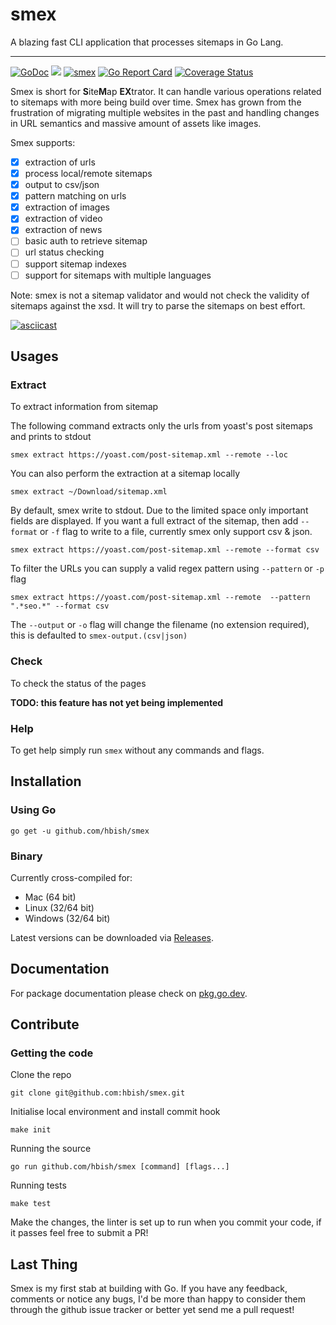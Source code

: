 # smex

A blazing fast CLI application that processes sitemaps in Go Lang. 

---

[![GoDoc](https://godoc.org/github.com/hbish.smex?status.svg)](https://godoc.org/github.com/hbish/smex)
![](https://img.shields.io/badge/license-MIT-blue.svg)
[![smex](https://circleci.com/gh/hbish/smex.svg?style=shield)](https://circleci.com/gh/hbish/smex)
[![Go Report Card](https://goreportcard.com/badge/github.com/hbish/smex)](https://goreportcard.com/report/github.com/hbish/smex)
[![Coverage Status](https://coveralls.io/repos/github/hbish/smex/badge.svg?branch=develop)](https://coveralls.io/github/hbish/smex?branch=develop)

Smex is short for **S**ite**M**ap **EX**trator. It can handle various operations related to sitemaps with more being 
build over time. Smex has grown from the frustration of migrating multiple websites in the past and handling changes in 
URL semantics and massive amount of assets like images.  

Smex supports: 
- [x] extraction of urls
- [x] process local/remote sitemaps
- [x] output to csv/json
- [x] pattern matching on urls
- [x] extraction of images
- [x] extraction of video
- [x] extraction of news
- [ ] basic auth to retrieve sitemap
- [ ] url status checking
- [ ] support sitemap indexes
- [ ] support for sitemaps with multiple languages

Note: smex is not a sitemap validator and would not check the validity of sitemaps against the xsd. It will try to parse
the sitemaps on best effort.

[![asciicast](https://asciinema.org/a/327587.svg)](https://asciinema.org/a/327587)

## Usages

### Extract

To extract information from sitemap

The following command extracts only the urls from yoast's post sitemaps and prints to stdout

`smex extract https://yoast.com/post-sitemap.xml --remote --loc`

You can also perform the extraction at a sitemap locally

`smex extract ~/Download/sitemap.xml`

By default, smex write to stdout. Due to the limited space only important fields are displayed. If you want a full extract 
of the sitemap, then add `--format` or `-f` flag to write to a file, currently smex only support csv & json.

`smex extract https://yoast.com/post-sitemap.xml --remote --format csv`

To filter the URLs you can supply a valid regex pattern using `--pattern` or `-p` flag

`smex extract https://yoast.com/post-sitemap.xml --remote  --pattern ".*seo.*" --format csv`

The `--output` or `-o` flag will change the filename (no extension required), this is defaulted to `smex-output.(csv|json)`

### Check

To check the status of the pages

__TODO: this feature has not yet being implemented__

### Help

To get help simply run `smex` without any commands and flags.

## Installation

### Using Go

`go get -u github.com/hbish/smex`

### Binary

Currently cross-compiled for:

- Mac (64 bit)
- Linux (32/64 bit)
- Windows (32/64 bit)

Latest versions can be downloaded via [Releases](https://github.com/hbish/smex/releases).

## Documentation

For package documentation please check on [pkg.go.dev](https://pkg.go.dev/github.com/hbish/smex).

## Contribute

### Getting the code

Clone the repo

`git clone git@github.com:hbish/smex.git`

Initialise local environment and install commit hook

`make init`

Running the source

`go run github.com/hbish/smex [command] [flags...]`

Running tests

`make test`

Make the changes, the linter is set up to run when you commit your code, if it passes feel free to submit a PR!

## Last Thing

Smex is my first stab at building with Go. If you have any feedback, comments or notice any bugs, I'd be more than happy 
to consider them through the github issue tracker or better yet send me a pull request! 

